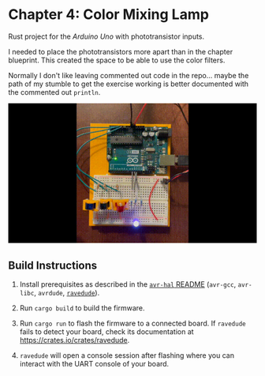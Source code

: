 # Chapter 4: Color Mixing Lamp

Rust project for the _Arduino Uno_ with phototransistor inputs.

I needed to place the phototransistors more apart than in the chapter blueprint. This created the space to be able to use the color filters.

Normally I don't like leaving commented out code in the repo... maybe the path of my stumble to get the exercise working is better documented with the commented out `println`.

![Arduino board with phototransistors](https://github.com/viljami/arduino-starter-kit-rs/blob/main/assets/chapter-4.gif?raw=true)


## Build Instructions

1. Install prerequisites as described in the [`avr-hal` README] (`avr-gcc`, `avr-libc`, `avrdude`, [`ravedude`]).

2. Run `cargo build` to build the firmware.

3. Run `cargo run` to flash the firmware to a connected board.  If `ravedude`
   fails to detect your board, check its documentation at
   <https://crates.io/crates/ravedude>.

4. `ravedude` will open a console session after flashing where you can interact
   with the UART console of your board.

[`avr-hal` README]: https://github.com/Rahix/avr-hal#readme
[`ravedude`]: https://crates.io/crates/ravedude

